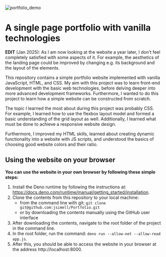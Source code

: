 ![portfolio_demo](https://github.com/jsimell/Portfolio/assets/96237825/2bc798dc-5778-4179-9af7-c4583eab668f)

# A single page portfolio with vanilla technologies

**EDIT** (Jan 2025): As I am now looking at the website a year later, I don't feel completely satisfied with some aspects of it. For example, the aesthetics of the landing page could be improved by changing e.g. its background and the layout of the elements.

This repository contains a simple portfolio website implemented with vanilla JavaScript, HTML, and CSS. My aim with this project was to learn front-end development with the basic web technologies, before delving deeper into more advanced development frameworks. Furthermore, I wanted to do this project to learn how a simple website can be constructed from scratch. 

The topic I learned the most about during this project was probably CSS. For example, I learned how to use the flexbox layout model and formed a basic understanding of the grid layout as well. Additionally, I learned what must be done to achieve a responsive website design.

Furthermore, I improved my HTML skills, learned about creating dynamic functionality into a website with JS scripts, and understood the basics of choosing good website colors and their ratio. 

## Using the website on your browser

**You can use the website in your own browser by following these simple steps:**
1. Install the Deno runtime by following the instructions at: https://docs.deno.com/runtime/manual/getting_started/installation.
2. Clone the contents from this repository to your local machine:
     - from the command line with git: `git clone git@github.com:jsimell/Portfolio.git`
     - or by downloading the contents manually using the GitHub user interface
4. After downloading the contents, navigate to the root folder of the project in the command line.
5. In the root folder, run the command: `deno run --allow-net --allow-read app.js`.
6. After this, you should be able to access the website in your browser at the address http://localhost:8000.
